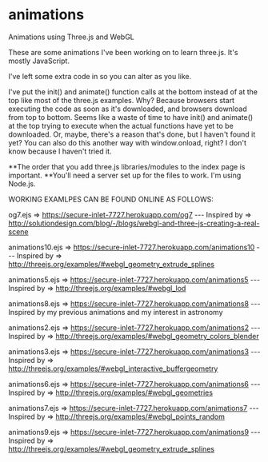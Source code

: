 # animations
Animations using Three.js and WebGL

These are some animations I've been working on to learn three.js.  It's mostly JavaScript.  

I've left some extra code in so you can alter as you like.

I've put the init() and animate() function calls at the bottom instead of at the top like most of the three.js examples.  Why?  Because browsers start executing the code as soon as it's downloaded, and browsers download from top to bottom.  Seems like a waste of time to have init() and animate() at the top trying to execute when the actual functions have yet to be downloaded.  Or, maybe, there's a reason that's done, but I haven't found it yet? You can also do this another way with window.onload, right?  I don't know because I haven't tried it.  

**The order that you add three.js libraries/modules to the index page is important.
**You'll need a server set up for the files to work.  I'm using Node.js.



WORKING EXAMLPES CAN BE FOUND ONLINE AS FOLLOWS:

og7.ejs   =>  https://secure-inlet-7727.herokuapp.com/og7 
		--- Inspired by =>  http://solutiondesign.com/blog/-/blogs/webgl-and-three-js-creating-a-real-scene
		
animations10.ejs   =>  https://secure-inlet-7727.herokuapp.com/animations10
				  --- Inspired by =>  http://threejs.org/examples/#webgl_geometry_extrude_splines
				  
animations5.ejs   =>  https://secure-inlet-7727.herokuapp.com/animations5
				  --- Inspired by =>  http://threejs.org/examples/#webgl_lod

animations8.ejs   =>  https://secure-inlet-7727.herokuapp.com/animations8 
				  --- Inspired by my previous animations and my interest in astronomy

animations2.ejs   =>  https://secure-inlet-7727.herokuapp.com/animations2 
				  --- Inspired by =>  http://threejs.org/examples/#webgl_geometry_colors_blender
                  
animations3.ejs   =>  https://secure-inlet-7727.herokuapp.com/animations3
				  --- Inspired by =>  http://threejs.org/examples/#webgl_interactive_buffergeometry
                                    
animations6.ejs   =>  https://secure-inlet-7727.herokuapp.com/animations6
				  --- Inspired by =>  http://threejs.org/examples/#webgl_geometries
				  
animations7.ejs   =>  https://secure-inlet-7727.herokuapp.com/animations7
				  --- Inspired by =>  http://threejs.org/examples/#webgl_points_random
				  
animations9.ejs   =>  https://secure-inlet-7727.herokuapp.com/animations9
				  --- Inspired by =>  http://threejs.org/examples/#webgl_geometry_extrude_splines


